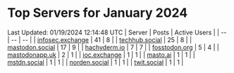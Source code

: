 # Top Servers for January 2024
Last Updated: 01/19/2024 12:14:48 UTC
| Server | Posts | Active Users |
| -- | -- | -- |
| [infosec.exchange](https://infosec.exchange/tags/PowerShell) | 41 | 8 |
| [techhub.social](https://techhub.social/tags/PowerShell) | 25 | 8 |
| [mastodon.social](https://mastodon.social/tags/PowerShell) | 17 | 9 |
| [hachyderm.io](https://hachyderm.io/tags/PowerShell) | 7 | 7 |
| [fosstodon.org](https://fosstodon.org/tags/PowerShell) | 5 | 4 |
| [mastodonapp.uk](https://mastodonapp.uk/tags/PowerShell) | 2 | 1 |
| [ioc.exchange](https://ioc.exchange/tags/PowerShell) | 1 | 1 |
| [masto.ai](https://masto.ai/tags/PowerShell) | 1 | 1 |
| [mstdn.social](https://mstdn.social/tags/PowerShell) | 1 | 1 |
| [norden.social](https://norden.social/tags/PowerShell) | 1 | 1 |
| [twit.social](https://twit.social/tags/PowerShell) | 1 | 1 |
